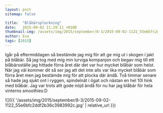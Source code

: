 ```yaml
---
layout: post
sitemap: false

title:  "Blåbärsplockning"
date:   2015-09-02 11:29:11 +0100
thumbnail-img: /assets/img/2015/september/8-3/2015-09-02-1122_55e6bfc2ddf2b36c3983992c.jpg
author: Eva
tags: [2015]
---
```


Igår på eftermiddagen så bestämde jag mig för att ge mig ut i skogen i jakt på blåbär. Så jag tog med mig min lurviga kompanjon och begav mig till ett blåbärsställe jag hittade förra året där det var hur mycket blåbär som helst. När jag väl kommer dit så ser jag att det inte alls var lika mycket blåbär som förra året men jag bestämde mig för att plocka där ändå. Två timmar senare så hade jag sjukt ont i ryggen, spindelnät i ögat och nästan en hel 10l hink med blåbär. Jag var trots allt gode nöjd ändå för nu har jag blåbär för hela vinterns smoothies:D

![]({{ '/assets/img/2015/september/8-3/2015-09-02-1122_55e6bfc2ddf2b36c3983992c.jpg'  | relative_url }})

